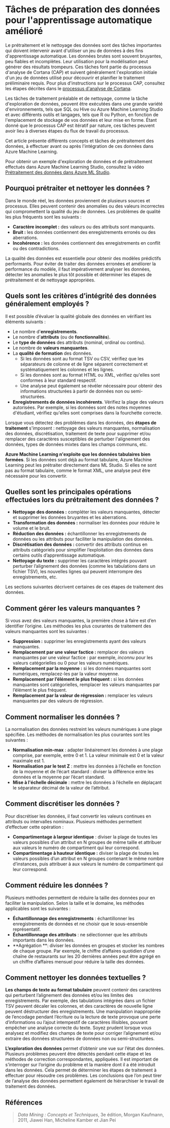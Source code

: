 <properties
	pageTitle="Tâches de préparation des données pour l'apprentissage automatique amélioré | Microsoft Azure"
	description="Prétraitez et nettoyez les données afin de les préparer pour l'apprentissage automatique."
	services="machine-learning"
	documentationCenter=""
	authors="bradsev"
	manager="paulettm"
	editor="cgronlun" />

<tags
	ms.service="machine-learning"
	ms.workload="data-services"
	ms.tgt_pltfrm="na"
	ms.devlang="na"
	ms.topic="article"
	ms.date="05/10/2016" 
	ms.author="bradsev" />


# Tâches de préparation des données pour l'apprentissage automatique amélioré

Le prétraitement et le nettoyage des données sont des tâches importantes qui doivent intervenir avant d'utiliser un jeu de données à des fins d'apprentissage automatique. Les données brutes sont souvent bruyantes, peu fiables et incomplètes. Leur utilisation pour la modélisation peut générer des résultats trompeurs. Ces tâches font partie du processus d'analyse de Cortana (CAP) et suivent généralement l'exploration initiale d'un jeu de données utilisé pour découvrir et planifier le traitement préliminaire requis. Pour plus d'instructions sur le processus CAP, consultez les étapes décrites dans le [processus d'analyse de Cortana](https://azure.microsoft.com/documentation/learning-paths/cortana-analytics-process/).

Les tâches de traitement préalable et de nettoyage, comme la tâche d'exploration de données, peuvent être exécutées dans une grande variété d'environnements, tels que SQL ou Hive ou Azure Machine Learning Studio et avec différents outils et langages, tels que R ou Python, en fonction de l'emplacement de stockage de vos données et leur mise en forme. Étant donné que le processus CAP est itératif par nature, ces tâches peuvent avoir lieu à diverses étapes du flux de travail du processus.

Cet article présente différents concepts et tâches de prétraitement des données, à effectuer avant ou après l'intégration de ces données dans Azure Machine Learning.

Pour obtenir un exemple d'exploration de données et de prétraitement effectués dans Azure Machine Learning Studio, consultez la vidéo [Prétraitement des données dans Azure ML Studio](https://azure.microsoft.com/documentation/videos/preprocessing-data-in-azure-ml-studio/).


## Pourquoi prétraiter et nettoyer les données ?

Dans le monde réel, les données proviennent de plusieurs sources et processus. Elles peuvent contenir des anomalies ou des valeurs incorrectes qui compromettent la qualité du jeu de données. Les problèmes de qualité les plus fréquents sont les suivants :

* **Caractère incomplet :** des valeurs ou des attributs sont manquants.
* **Bruit :** les données contiennent des enregistrements erronés ou des aberrations.
* **Incohérence :** les données contiennent des enregistrements en conflit ou des contradictions.

La qualité des données est essentielle pour obtenir des modèles prédictifs performants. Pour éviter de traiter des données erronées et améliorer la performance du modèle, il faut impérativement analyser les données, détecter les anomalies le plus tôt possible et déterminer les étapes de prétraitement et de nettoyage appropriées.

## Quels sont les critères d’intégrité des données généralement employés ?

Il est possible d’évaluer la qualité globale des données en vérifiant les éléments suivants :

* Le nombre d'**enregistrements**.
* Le nombre d'**attributs** (ou de **fonctionnalités**).
* Le **type de données** des attributs (nominal, ordinal ou continu).
* Le nombre de **valeurs manquantes**.
* La **qualité de formation** des données.
	* Si les données sont au format TSV ou CSV, vérifiez que les séparateurs de colonne et de ligne séparent correctement et systématiquement les colonnes et les lignes.
	* Si les données sont au format HTML ou XML, vérifiez qu'elles sont conformes à leur standard respectif.
	* Une analyse peut également se révéler nécessaire pour obtenir des informations structurées à partir de données non ou semi-structurées.
* **Enregistrements de données incohérents**. Vérifiez la plage des valeurs autorisées. Par exemple, si les données sont des notes moyennes d'étudiant, vérifiez qu'elles sont comprises dans la fourchette correcte.

Lorsque vous détectez des problèmes dans les données, des **étapes de traitement** s'imposent : nettoyage des valeurs manquantes, normalisation des données, discrétisation, traitement de texte pour supprimer et/ou remplacer des caractères susceptibles de perturber l'alignement des données, types de données mixtes dans les champs communs, etc.

**Azure Machine Learning n'exploite que les données tabulaires bien formées**. Si les données sont déjà au format tabulaire, Azure Machine Learning peut les prétraiter directement dans ML Studio. Si elles ne sont pas au format tabulaire, comme le format XML, une analyse peut être nécessaire pour les convertir.

## Quelles sont les principales opérations effectuées lors du prétraitement des données ?

* **Nettoyage des données :** compléter les valeurs manquantes, détecter et supprimer les données bruyantes et les aberrations.
* **Transformation des données :** normaliser les données pour réduire le volume et le bruit.
* **Réduction des données :** échantillonner les enregistrements de données ou les attributs pour faciliter la manipulation des données.
* **Discrétisation des données :** convertir des attributs continus en attributs catégoriels pour simplifier l’exploitation des données dans certains outils d’apprentissage automatique.
* **Nettoyage du texte :** supprimer les caractères intégrés pouvant perturber l’alignement des données (comme les tabulations dans un fichier TSV), les nouvelles lignes qui peuvent interrompre des enregistrements, etc.

Les sections suivantes décrivent certaines de ces étapes de traitement des données.

## Comment gérer les valeurs manquantes ?

Si vous avez des valeurs manquantes, la première chose à faire est d’en identifier l’origine. Les méthodes les plus courantes de traitement des valeurs manquantes sont les suivantes :

* **Suppression :** supprimer les enregistrements ayant des valeurs manquantes.
* **Remplacement par une valeur factice :** remplacer des valeurs manquantes par une valeur factice : par exemple, _inconnu_ pour les valeurs catégorielles ou 0 pour les valeurs numériques.
* **Remplacement par la moyenne :** si les données manquantes sont numériques, remplacez-les par la valeur moyenne.
* **Remplacement par l’élément le plus fréquent :** si les données manquantes sont catégorielles, remplacer les valeurs manquantes par l’élément le plus fréquent.
* **Remplacement par la valeur de régression :** remplacer les valeurs manquantes par des valeurs de régression.  

## Comment normaliser les données ?

La normalisation des données restreint les valeurs numériques à une plage spécifiée. Les méthodes de normalisation les plus courantes sont les suivantes :

* **Normalisation min-max** : adapter linéairement les données à une plage comprise, par exemple, entre 0 et 1. La valeur minimale est 0 et la valeur maximale est 1.
* **Normalisation par le test Z** : mettre les données à l’échelle en fonction de la moyenne et de l’écart standard : diviser la différence entre les données et la moyenne par l’écart standard.
* **Mise à l'échelle décimale** : mettre les données à l’échelle en déplaçant le séparateur décimal de la valeur de l’attribut.  

## Comment discrétiser les données ?

Pour discrétiser les données, il faut convertir les valeurs continues en attributs ou intervalles nominaux. Plusieurs méthodes permettent d’effectuer cette opération :

* **Compartimentage à largeur identique** : diviser la plage de toutes les valeurs possibles d’un attribut en N groupes de même taille et attribuer aux valeurs le numéro de compartiment qui leur correspond.
* **Compartimentage à hauteur identique :** diviser la plage de toutes les valeurs possibles d’un attribut en N groupes contenant le même nombre d’instances, puis attribuer à aux valeurs le numéro de compartiment qui leur correspond.  

## Comment réduire les données ?

Plusieurs méthodes permettent de réduire la taille des données pour en faciliter la manipulation. Selon la taille et le domaine, les méthodes applicables sont les suivantes :

* **Échantillonnage des enregistrements** : échantillonner les enregistrements de données et ne choisir que le sous-ensemble représentatif.
* **Échantillonnage des attributs** : ne sélectionner que les attributs importants dans les données.  
* **Agrégation **: diviser les données en groupes et stocker les nombres de chaque groupe. Par exemple, le chiffre d’affaires quotidien d’une chaîne de restaurants sur les 20 dernières années peut être agrégé en un chiffre d’affaires mensuel pour réduire la taille des données.  

## Comment nettoyer les données textuelles ?

**Les champs de texte au format tabulaire** peuvent contenir des caractères qui perturbent l’alignement des données et/ou les limites des enregistrements. Par exemple, des tabulations intégrées dans un fichier TSV peuvent décaler les colonnes, et des caractères de nouvelle ligne peuvent déstructurer des enregistrements. Une manipulation inappropriée de l’encodage pendant l’écriture ou la lecture de texte provoque une perte d’informations ou l’ajout intempestif de caractères illisibles, pouvant empêcher une analyse correcte du texte. Soyez prudent lorsque vous analysez et modifiez des champs de texte pour corriger l’alignement et/ou extraire des données structurées de données non ou semi-structurées.

**L’exploration des données** permet d’obtenir une vue sur l’état des données. Plusieurs problèmes peuvent être détectés pendant cette étape et les méthodes de correction correspondantes, appliquées. Il est important de s’interroger sur l’origine du problème et la manière dont il a été introduit dans les données. Cela permet de déterminer les étapes de traitement à effectuer pour résoudre ces problèmes. Les conclusions que l’on peut tirer de l’analyse des données permettent également de hiérarchiser le travail de traitement des données.

## Références

>*Data Mining : Concepts et Techniques*, 3e édition, Morgan Kaufmann, 2011, Jiawei Han, Micheline Kamber et Jian Pei

<!---HONumber=AcomDC_0518_2016-->